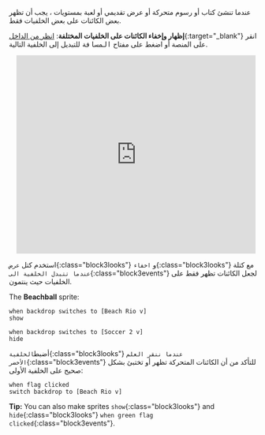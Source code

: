 عندما تنشئ كتاب أو رسوم متحركة أو عرض تقديمي أو لعبة بمستويات ، يجب أن تظهر بعض الكائنات على بعض الخلفيات فقط.

**إظهار وإخفاء الكائنات على الخلفيات المختلفة**: [انظر من الداخل](https://scratch.mit.edu/projects/499876704/editor){:target="_blank"}
انقر على المنصة أو اضغط على مفتاح <kbd>المسافة</kbd> للتبديل إلى الخلفية التالية.
<div class="scratch-preview" style="margin-left: 15px;">
  <iframe allowtransparency="true" width="485" height="402" src="https://scratch.mit.edu/projects/embed/499876704/?autostart=false" frameborder="0"></iframe>
</div>

استخدم كتل `عرض`{:class="block3looks"} و `اخفاء`{:class="block3looks"} مع كتلة `عندما تتبدل الخلفية الى`{:class="block3events"} لجعل الكائنات تظهر فقط على الخلفيات حيث ينتمون.

The **Beachball** sprite:
```blocks3
when backdrop switches to [Beach Rio v]
show

when backdrop switches to [Soccer 2 v]
hide
```

أضبط`الخلفية`{:class="block3looks"} `عندما ننقر العلم الأخضر`{:class="block3events"} للتأكد من أن الكائنات المتحركة تظهر أو تختبئ بشكل صحيح على الخلفية الأولى:

```blocks3
when flag clicked
switch backdrop to [Beach Rio v]
```

**Tip:** You can also make sprites `show`{:class="block3looks"} and `hide`{:class="block3looks"} `when green flag clicked`{:class="block3events"}.
